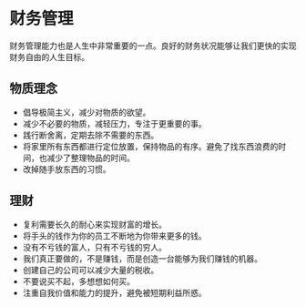 # 财务管理

财务管理能力也是人生中非常重要的一点。良好的财务状况能够让我们更快的实现财务自由的人生目标。

## 物质理念

* 倡导极简主义，减少对物质的欲望。
* 减少不必要的物质，减轻压力，专注于更重要的事。
* 践行断舍离，定期去除不需要的东西。
* 将家里所有东西都进行定位放置，保持物品的有序。避免了找东西浪费的时间，也减少了整理物品的时间。
* 改掉随手放东西的习惯。

## 理财

* 复利需要长久的耐心来实现财富的增长。
* 将手头的钱作为你的员工不断地为你带来更多的钱。
* 没有不亏钱的富人，只有不亏钱的穷人。
* 我们真正要做的，不是赚钱，而是创造一台能够为我们赚钱的机器。
* 创建自己的公司可以减少大量的税收。
* 不要说买不起，多想想如何买。
* 注重自我价值和能力的提升，避免被短期利益所惑。